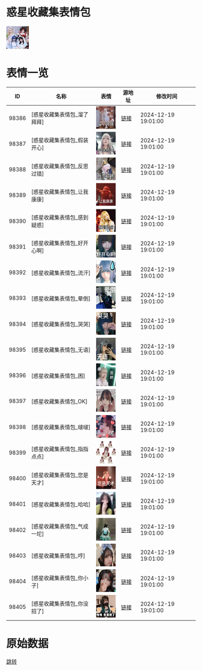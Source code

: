 # 惑星收藏集表情包

<img src="./cover.png" height="60" alt="cover" />

# 表情一览

|ID|名称|表情|源地址|修改时间|
|----|----|----|----|----|
|98386|[惑星收藏集表情包_溜了拜拜]|<img src="./pic/098386_%5B惑星收藏集表情包_溜了拜拜%5D.png" height="60" alt="溜了拜拜"/>|[链接](https://i0.hdslb.com/bfs/garb/b4e01f380b7c735a8a5f60c4b616896180fcbd00.png)|2024-12-19 19:01:00|
|98387|[惑星收藏集表情包_假装开心]|<img src="./pic/098387_%5B惑星收藏集表情包_假装开心%5D.png" height="60" alt="假装开心"/>|[链接](https://i0.hdslb.com/bfs/garb/1f75030ff5c7d2f83d41c2d82a64f1c3e76c1cf1.png)|2024-12-19 19:01:00|
|98388|[惑星收藏集表情包_反思过错]|<img src="./pic/098388_%5B惑星收藏集表情包_反思过错%5D.png" height="60" alt="反思过错"/>|[链接](https://i0.hdslb.com/bfs/garb/2fa7264727766dd6f74e1431d14fe0eb92a24911.png)|2024-12-19 19:01:00|
|98389|[惑星收藏集表情包_让我康康]|<img src="./pic/098389_%5B惑星收藏集表情包_让我康康%5D.png" height="60" alt="让我康康"/>|[链接](https://i0.hdslb.com/bfs/garb/3aa1da25a359317190189ad3be0b67db3cb206aa.png)|2024-12-19 19:01:00|
|98390|[惑星收藏集表情包_感到疑惑]|<img src="./pic/098390_%5B惑星收藏集表情包_感到疑惑%5D.png" height="60" alt="感到疑惑"/>|[链接](https://i0.hdslb.com/bfs/garb/2cfc80a6dce69b1259514f87e8e1818e322ba3c2.png)|2024-12-19 19:01:00|
|98391|[惑星收藏集表情包_好开心啊]|<img src="./pic/098391_%5B惑星收藏集表情包_好开心啊%5D.png" height="60" alt="好开心啊"/>|[链接](https://i0.hdslb.com/bfs/garb/0fc5c77916ae1bf41795c731ed9d645b5fd28964.png)|2024-12-19 19:01:00|
|98392|[惑星收藏集表情包_流汗]|<img src="./pic/098392_%5B惑星收藏集表情包_流汗%5D.png" height="60" alt="流汗"/>|[链接](https://i0.hdslb.com/bfs/garb/f68734654d332e7d70a2e5a57b674a415de51024.png)|2024-12-19 19:01:00|
|98393|[惑星收藏集表情包_晕倒]|<img src="./pic/098393_%5B惑星收藏集表情包_晕倒%5D.png" height="60" alt="晕倒"/>|[链接](https://i0.hdslb.com/bfs/garb/5007b4e738eb1c7e6a2f3483a2227ebe51d3be3b.png)|2024-12-19 19:01:00|
|98394|[惑星收藏集表情包_哭哭]|<img src="./pic/098394_%5B惑星收藏集表情包_哭哭%5D.png" height="60" alt="哭哭"/>|[链接](https://i0.hdslb.com/bfs/garb/afb82bf3d1e3e7097f6b35277b03523b14be1118.png)|2024-12-19 19:01:00|
|98395|[惑星收藏集表情包_无语]|<img src="./pic/098395_%5B惑星收藏集表情包_无语%5D.png" height="60" alt="无语"/>|[链接](https://i0.hdslb.com/bfs/garb/c7f24b41ef1dd0a876a0da848f0a4eedd969770a.png)|2024-12-19 19:01:00|
|98396|[惑星收藏集表情包_困]|<img src="./pic/098396_%5B惑星收藏集表情包_困%5D.png" height="60" alt="困"/>|[链接](https://i0.hdslb.com/bfs/garb/cb3151ce3e782b189b1aaa0c09fad4d4dc6e06cb.png)|2024-12-19 19:01:00|
|98397|[惑星收藏集表情包_OK]|<img src="./pic/098397_%5B惑星收藏集表情包_OK%5D.png" height="60" alt="OK"/>|[链接](https://i0.hdslb.com/bfs/garb/bae1d18d54cc9989fe9fc9604d5eb729b1ea9d29.png)|2024-12-19 19:01:00|
|98398|[惑星收藏集表情包_啵啵]|<img src="./pic/098398_%5B惑星收藏集表情包_啵啵%5D.png" height="60" alt="啵啵"/>|[链接](https://i0.hdslb.com/bfs/garb/3d082d329058057ed0391aa6e8938933faf8c041.png)|2024-12-19 19:01:00|
|98399|[惑星收藏集表情包_指指点点]|<img src="./pic/098399_%5B惑星收藏集表情包_指指点点%5D.png" height="60" alt="指指点点"/>|[链接](https://i0.hdslb.com/bfs/garb/4caa7e101e36850f19c4a5055033ed4e6dd0214d.png)|2024-12-19 19:01:00|
|98400|[惑星收藏集表情包_您是天才]|<img src="./pic/098400_%5B惑星收藏集表情包_您是天才%5D.png" height="60" alt="您是天才"/>|[链接](https://i0.hdslb.com/bfs/garb/9331a6b62f9161d29271f5888970e9b7501535bd.png)|2024-12-19 19:01:00|
|98401|[惑星收藏集表情包_哈哈]|<img src="./pic/098401_%5B惑星收藏集表情包_哈哈%5D.png" height="60" alt="哈哈"/>|[链接](https://i0.hdslb.com/bfs/garb/ad746336509196b6831b8629fd192167c03c51d8.png)|2024-12-19 19:01:00|
|98402|[惑星收藏集表情包_气成一坨]|<img src="./pic/098402_%5B惑星收藏集表情包_气成一坨%5D.png" height="60" alt="气成一坨"/>|[链接](https://i0.hdslb.com/bfs/garb/a18345b1e248eb2c784c1e8055f5ecba0d680248.png)|2024-12-19 19:01:00|
|98403|[惑星收藏集表情包_哼]|<img src="./pic/098403_%5B惑星收藏集表情包_哼%5D.png" height="60" alt="哼"/>|[链接](https://i0.hdslb.com/bfs/garb/03a4942a0aafc4c14d3ca4ef4bcaf9f93f3cf22c.png)|2024-12-19 19:01:00|
|98404|[惑星收藏集表情包_你小子]|<img src="./pic/098404_%5B惑星收藏集表情包_你小子%5D.png" height="60" alt="你小子"/>|[链接](https://i0.hdslb.com/bfs/garb/27e7d9dd7f058f9e71cf30351c7b6c6089d2024f.png)|2024-12-19 19:01:00|
|98405|[惑星收藏集表情包_你没招了]|<img src="./pic/098405_%5B惑星收藏集表情包_你没招了%5D.png" height="60" alt="你没招了"/>|[链接](https://i0.hdslb.com/bfs/garb/ed3a52a5625dece380fad167fc99950eb2891200.png)|2024-12-19 19:01:00|

# 原始数据

[跳转](./raw.json)

